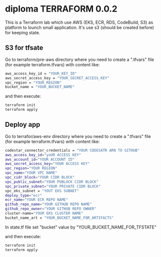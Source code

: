 # diploma TERRAFORM 0.0.2

This is a Terraform lab which use AWS (EKS, ECR, RDS, CodeBuild, S3) as platform to lounch small application. It's use
s3 (should be created before) for keeping state.

## S3 for tfsate

Go to terraform/pre-aws directory where you need to create a ".tfvars" file (for example terraform.tfvars) with content like:

```sh
aws_access_key_id = "YOUR_KEY_ID"
aws_secret_access_key = "YOUR_SECRET_ACCESS_KEY"
vpc_region = "YOUR_REGION"
bucket_name = "YOUR_BUCKET_NAME"
```

and then execute:

```sh
terraform init
terraform apply
```

## Deploy app

Go to terrafor/aws-env directory where you need to create a ".tfvars" file (for example terraform.tfvars) with content like:

```sh
codestar_connector_credentials = "YOUR CODESATR ARN TO GITHUB"
aws_access_key_id="yoUR ACCESS KEY"
aws_account_id="YOUR ACCOUNT ID"
aws_secret_access_key="YOUR ACCESS KEY"
vpc_region="YOUR REGION"
vpc_name="YOUR VPC NAME"
vpc_cidr_block="YOUR CIDR BLOCK"
vpc_public_subnet="YOUR PUBLOCK CIDR BLOCK"
vpc_private_subnet="YOUR PRIVATE CIDR BLOCK"
vpc_eks_subnet = "YOUT EKS SUBNET"
deploy_type="ecr"
ecr_name="YOUR ECR REPO NAME"
github_repo_name="YOUR GITHUB REPO NAME"
github_repo_owner="YOUR GITHUB REPO OWNER"
cluster-name="YOUR EKS CLUSTER NAME"
bucket_name_art = "YOUR_BUCKET_NAME_FOR_ARTIFACTS"
```
In state.tf file set "bucket" value by "YOUR_BUCKET_NAME_FOR_TFSTATE"

and then execute:

```sh
terraform init
terraform apply
```